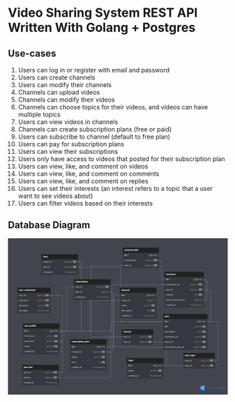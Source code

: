 # Video Sharing System REST API Written With Golang + Postgres

## Use-cases
1. Users can log in or register with email and password
2. Users can create channels
3. Users can modify their channels
4. Channels can upload videos
5. Channels can modify their videos
6. Channels can choose topics for their videos, and videos can have multiple topics
7. Users can view videos in channels
8. Channels can create subscription plans (free or paid)
9. Users can subscribe to channel (default to free plan)
10. Users can pay for subscription plans
11. Users can view their subscriptions
12. Users only have access to videos that posted for their subscription plan
13. Users can view, like, and comment on videos
14. Users can view, like, and comment on comments
15. Users can view, like, and comment on replies
16. Users can set their interests (an interest refers to a topic that a user want to see videos about)
17. Users can filter videos based on their interests

## Database Diagram
![Database Diagram](img/diagram.png "Database Diagram")